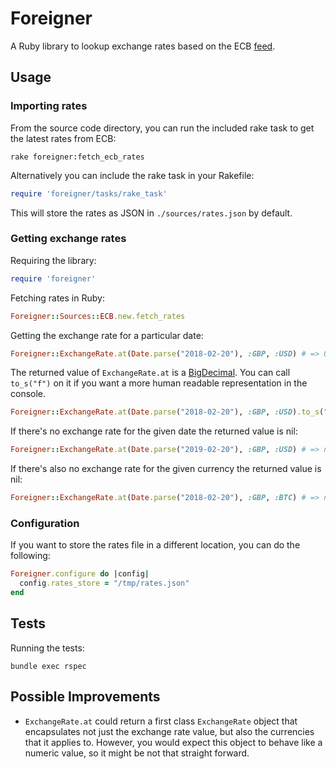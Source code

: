 # Foreigner

A Ruby library to lookup exchange rates based on the ECB [feed](http://www.ecb.europa.eu/stats/eurofxref/eurofxref-hist-90d.xml).

## Usage

### Importing rates
From the source code directory, you can run the included rake task to get the latest rates from ECB:
```
rake foreigner:fetch_ecb_rates
```

Alternatively you can include the rake task in your Rakefile:

```ruby
require 'foreigner/tasks/rake_task'
```

This will store the rates as JSON in `./sources/rates.json` by default.


### Getting exchange rates

Requiring the library:

```ruby
require 'foreigner'
```

Fetching rates in Ruby:
```ruby
Foreigner::Sources::ECB.new.fetch_rates
```

Getting the exchange rate for a particular date:
```ruby
Foreigner::ExchangeRate.at(Date.parse("2018-02-20"), :GBP, :USD) # => 0.1399600762181290264e1
```
The returned value of `ExchangeRate.at` is a [BigDecimal](http://ruby-doc.org/stdlib-2.5.0/libdoc/bigdecimal/rdoc/BigDecimal.html). You can call `to_s("f")` on it if you want a more human readable representation in the console.
```ruby
Foreigner::ExchangeRate.at(Date.parse("2018-02-20"), :GBP, :USD).to_s("f") # => "1.399600762181290264"
```

If there's no exchange rate for the given date the returned value is nil:
```ruby
Foreigner::ExchangeRate.at(Date.parse("2019-02-20"), :GBP, :USD) # => nil
```

If there's also no exchange rate for the given currency the returned value is nil:
```ruby
Foreigner::ExchangeRate.at(Date.parse("2018-02-20"), :GBP, :BTC) # => nil
```

### Configuration

If you want to store the rates file in a different location, you can do the following:

```ruby
Foreigner.configure do |config|
  config.rates_store = "/tmp/rates.json"
end
```

## Tests

Running the tests:

```
bundle exec rspec

```

## Possible Improvements

- `ExchangeRate.at` could return a first class `ExchangeRate` object that encapsulates not just the exchange rate value, but also the currencies that it applies to. However, you would expect this object to behave like a numeric value, so it might be not that straight forward.

